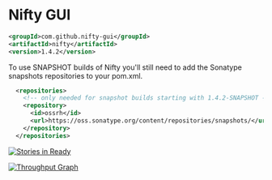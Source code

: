 # Nifty GUI

```XML
<groupId>com.github.nifty-gui</groupId>
<artifactId>nifty</artifactId>
<version>1.4.2</version>
```

To use SNAPSHOT builds of Nifty you'll still need to add the Sonatype snapshots repositories to your pom.xml.

```XML
  <repositories>
    <!-- only needed for snapshot builds starting with 1.4.2-SNAPSHOT -->
    <repository>
      <id>ossrh</id>
      <url>https://oss.sonatype.org/content/repositories/snapshots/</url>
    </repository>
  </repositories>
```



[![Stories in Ready](https://badge.waffle.io/void256/nifty-gui.png?label=ready&title=Ready)](http://waffle.io/void256/nifty-gui)

[![Throughput Graph](https://graphs.waffle.io/void256/nifty-gui/throughput.svg)](https://waffle.io/void256/nifty-gui/metrics) 
